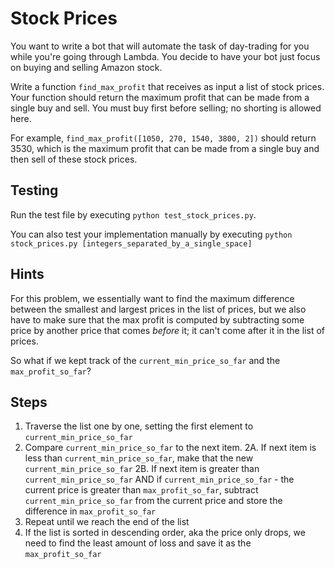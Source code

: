 # Stock Prices

You want to write a bot that will automate the task of day-trading for you while you're going through Lambda. You decide to have your bot just focus on buying and selling Amazon stock. 

Write a function `find_max_profit` that receives as input a list of stock prices. Your function should return the maximum profit that can be made from a single buy and sell. You must buy first before selling; no shorting is allowed here.

For example, `find_max_profit([1050, 270, 1540, 3800, 2])` should return 3530, which is the maximum profit that can be made from a single buy and then sell of these stock prices. 

## Testing

Run the test file by executing `python test_stock_prices.py`.

You can also test your implementation manually by executing `python stock_prices.py [integers_separated_by_a_single_space]`

## Hints

 For this problem, we essentially want to find the maximum difference between the smallest and largest prices in the list of prices, but we also have to make sure that the max profit is computed by subtracting some price by another price that comes _before_ it; it can't come after it in the list of prices. 

 So what if we kept track of the `current_min_price_so_far` and the `max_profit_so_far`? 


 ## Steps
 1. Traverse the list one by one, setting the first element to `current_min_price_so_far`
 2. Compare `current_min_price_so_far` to the next item. 
    2A. If next item is less than `current_min_price_so_far`, make that the new `current_min_price_so_far`
    2B. If next item is greater than `current_min_price_so_far` AND if `current_min_price_so_far` - the current price is greater than `max_profit_so_far`, subtract `current_min_price_so_far` from the current price and store the difference in `max_profit_so_far`
 3. Repeat until we reach the end of the list
 4. If the list is sorted in descending order, aka the price only drops, we need to find the least amount of loss and save it as the `max_profit_so_far`